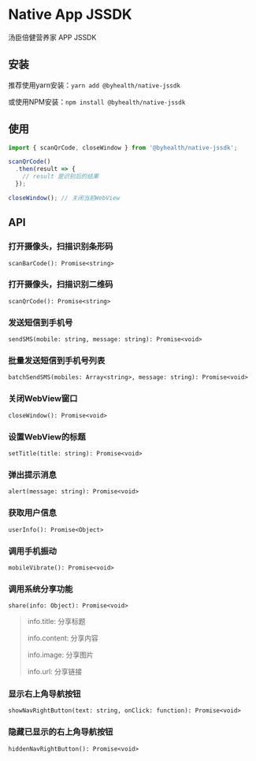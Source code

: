 # Native App JSSDK

汤臣倍健营养家 APP JSSDK

## 安装

推荐使用yarn安装：`yarn add @byhealth/native-jssdk`

或使用NPM安装：`npm install @byhealth/native-jssdk`

## 使用

```javascript
import { scanQrCode, closeWindow } from '@byhealth/native-jssdk';

scanQrCode()
  .then(result => {
    // result 是识别后的结果
  });

closeWindow(); // 关闭当前WebView
```

## API

### 打开摄像头，扫描识别条形码

`scanBarCode(): Promise<string>`

### 打开摄像头，扫描识别二维码

`scanQrCode(): Promise<string>`

### 发送短信到手机号

`sendSMS(mobile: string, message: string): Promise<void>`

### 批量发送短信到手机号列表

`batchSendSMS(mobiles: Array<string>, message: string): Promise<void>`

### 关闭WebView窗口

`closeWindow(): Promise<void>`

### 设置WebView的标题

`setTitle(title: string): Promise<void>`

### 弹出提示消息

`alert(message: string): Promise<void>`

### 获取用户信息

`userInfo(): Promise<Object>`

### 调用手机振动

`mobileVibrate(): Promise<void>`

### 调用系统分享功能

`share(info: Object): Promise<void>`

  > info.title: 分享标题
  >
  > info.content: 分享内容
  >
  > info.image: 分享图片
  >
  > info.url: 分享链接

### 显示右上角导航按钮

`showNavRightButton(text: string, onClick: function): Promise<void>`

### 隐藏已显示的右上角导航按钮

`hiddenNavRightButton(): Promise<void>`

